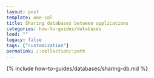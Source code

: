 ```yaml
---
layout: post
template: one-col
title: Sharing databases between applications
categories: how-to-guides/databases
lead: ""
legacy: false
tags: ["customization"]
permalink: /:collection/:path
---
```

{% include how-to-guides/databases/sharing-db.md %}